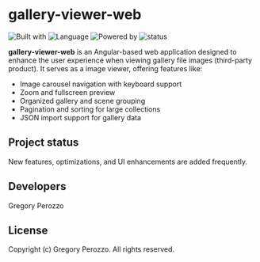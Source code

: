 # gallery-viewer-web

![Built with](https://img.shields.io/badge/built%20with-Angular-DD0031)
![Language](https://img.shields.io/badge/language-TypeScript-3178C6)
![Powered by](https://img.shields.io/badge/powered%20by-energy%20drinks-ff69b4)
![status](https://img.shields.io/badge/status-active--development-orange)

**gallery-viewer-web** is an Angular-based web application designed to enhance the user experience when viewing gallery file images (third-party product). It serves as a image viewer, offering features like:

- Image carousel navigation with keyboard support
- Zoom and fullscreen preview
- Organized gallery and scene grouping
- Pagination and sorting for large collections
- JSON import support for gallery data

<h2>Project status</h2>

New features, optimizations, and UI enhancements are added frequently.

<h2>Developers</h2>

Gregory Perozzo

<h2>License</h2>

Copyright (c) Gregory Perozzo. All rights reserved.
